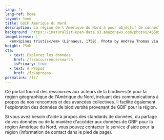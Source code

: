 ```yaml
---
lang: fr
lang-ref: home
layout: home
title: GBIF Amérique du Nord
description: La région de l'Amérique du Nord à pour objectif de connecter les représentants des noeuds GBIF, des installations IPT, et de toutes les autres organisations et acteurs afin de favoriser les collaborations et les discussions autour de buts, défis et opportunités en commun.
background: https://inaturalist-open-data.s3.amazonaws.com/photos/465058195/original.jpg
imageLicense: |
  <em>Spinus tristis</em> (Linnaeus, 1758). Photo by Andrew Thomas via [iNaturalist](https://www.inaturalist.org/observations/259118022)
height: 75vh
cta:
  - text: Explorez les données
    href: /fr/occurrence/search
    isPrimary: true
  - text: À Propos
    href: /fr/apropos
permalink: /fr/
---
```


Ce portail fournit des ressources aux acteurs de la biodiversité pour la région géographique de l'Amérique du Nord, incluant des communications à propos de nos rencontres et des avancées collectives. Il facilite également l'exploration des données de biodiversité provenant de GBIF pour la région.

Si vous avez besoin d'aide à propos des standards de données, du partage de vos données ou de la manière d'accéder aux données de GBIF pour la région Amérique du Nord, vous pouvez contacter le service d'aide pour la région (information de contact dans le pied de page).

